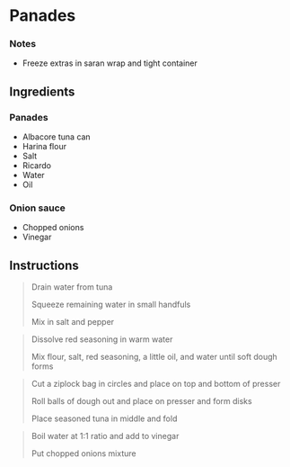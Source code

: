 # Panades

### Notes

- Freeze extras in saran wrap and tight container

## Ingredients

### Panades

- Albacore tuna can
- Harina flour
- Salt
- Ricardo
- Water
- Oil

### Onion sauce 

- Chopped onions
- Vinegar

## Instructions

> Drain water from tuna
>   
> Squeeze remaining water in small handfuls
>    
> Mix in salt and pepper    
    
    
> Dissolve red seasoning in warm water  
>   
> Mix flour, salt, red seasoning, a little oil, and water until soft dough forms  
  
    
> Cut a ziplock bag in circles and place on top and bottom of presser 
>   
> Roll balls of dough out and place on presser and form disks   
>   
> Place seasoned tuna in middle and fold
    
> Boil water at 1:1 ratio and add to vinegar
>       
> Put chopped onions mixture
